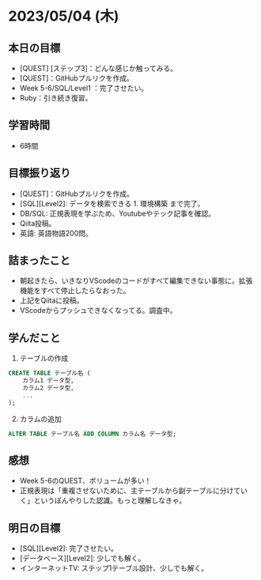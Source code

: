 # 2023/05/04 (木)

## 本日の目標

- [QUEST] [ステップ3]：どんな感じか触ってみる。
- [QUEST]：GitHubプルリクを作成。
- Week 5-6/SQL/Level1 ：完了させたい。
- Ruby：引き続き復習。

## 学習時間

- 6時間

## 目標振り返り

- [QUEST]：GitHubプルリクを作成。
- [SQL][Level2]: データを検索できる 1. 環境構築 まで完了。
- DB/SQL: 正規表現を学ぶため、Youtubeやテック記事を確認。
- Qiita投稿。
- 英語: 英語物語200問。

## 詰まったこと

- 朝起きたら、いきなりVScodeのコードがすべて編集できない事態に。拡張機能をすべて停止したらなおった。
- 上記をQiitaに投稿。
- VScodeからプッシュできなくなってる。調査中。

## 学んだこと

1. テーブルの作成

```sql
CREATE TABLE テーブル名 (
    カラム1 データ型,
    カラム2 データ型,
    ...
);
```

2. カラムの追加

```sql
ALTER TABLE テーブル名 ADD COLUMN カラム名 データ型;
```

## 感想

- Week 5-6のQUEST、ボリュームが多い！
- 正規表現は「重複させないために、主テーブルから副テーブルに分けていく」というぼんやりした認識。もっと理解しなきゃ。

## 明日の目標

- [SQL][Level2]: 完了させたい。
- [データベース][Level2]: 少しでも解く。
- インターネットTV: ステップ1テーブル設計、少しでも解く。
